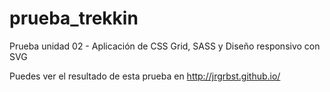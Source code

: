 # prueba_trekkin
Prueba unidad 02 - Aplicación de CSS Grid, SASS y Diseño responsivo con SVG

Puedes ver el resultado de esta prueba en http://jrgrbst.github.io/